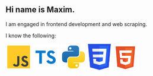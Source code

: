 ## Hi name is Maxim.

I am engaged in frontend development and web scraping.

I know the following:

<img width="70" src="https://github.com/maksimkaJCHK/maksimkaJCHK/blob/main/img/icons/lang/js.svg" />
<img width="70" src="https://github.com/maksimkaJCHK/maksimkaJCHK/blob/main/img/icons/lang/typescript.svg" />
<img width="70" src="https://github.com/maksimkaJCHK/maksimkaJCHK/blob/main/img/icons/lang/python.svg" /><img width="70" src="https://github.com/maksimkaJCHK/maksimkaJCHK/blob/main/img/icons/css3.svg" /><img width="70" src="https://github.com/maksimkaJCHK/maksimkaJCHK/blob/main/img/icons/html-5.svg" />
